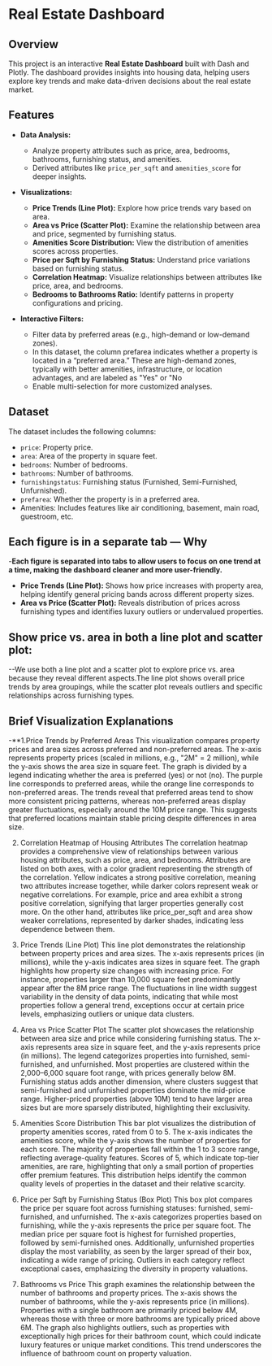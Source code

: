 # Real Estate Dashboard

## Overview
This project is an interactive **Real Estate Dashboard** built with Dash and Plotly. The dashboard provides insights into housing data, helping users explore key trends and make data-driven decisions about the real estate market.

## Features

- **Data Analysis:**
  - Analyze property attributes such as price, area, bedrooms, bathrooms, furnishing status, and amenities.
  - Derived attributes like `price_per_sqft` and `amenities_score` for deeper insights.

- **Visualizations:**
  - **Price Trends (Line Plot):** Explore how price trends vary based on area.
  - **Area vs Price (Scatter Plot):** Examine the relationship between area and price, segmented by furnishing status.
  - **Amenities Score Distribution:** View the distribution of amenities scores across properties.
  - **Price per Sqft by Furnishing Status:** Understand price variations based on furnishing status.
  - **Correlation Heatmap:** Visualize relationships between attributes like price, area, and bedrooms.
  - **Bedrooms to Bathrooms Ratio:** Identify patterns in property configurations and pricing.

- **Interactive Filters:**
  - Filter data by preferred areas (e.g., high-demand or low-demand zones).
  - In this dataset, the column prefarea indicates whether a property is located in a “preferred area.” These are high-demand zones, typically with better amenities, infrastructure, or location advantages, and are labeled as "Yes" or "No
  - Enable multi-selection for more customized analyses.
 
## Dataset
The dataset includes the following columns:
- `price`: Property price.
- `area`: Area of the property in square feet.
- `bedrooms`: Number of bedrooms.
- `bathrooms`: Number of bathrooms.
- `furnishingstatus`: Furnishing status (Furnished, Semi-Furnished, Unfurnished).
- `prefarea`: Whether the property is in a preferred area.
- Amenities: Includes features like air conditioning, basement, main road, guestroom, etc.
## Each figure is in a separate tab — Why
-**Each figure is separated into tabs to allow users to focus on one trend at a time, making the dashboard cleaner and more user-friendly.**
- **Price Trends (Line Plot):** Shows how price increases with property area, helping identify general pricing bands across different property sizes.
- **Area vs Price (Scatter Plot):** Reveals distribution of prices across furnishing types and identifies luxury outliers or undervalued properties.
    
## Show price vs. area in both a line plot and scatter plot:
--We use both a line plot and a scatter plot to explore price vs. area because they reveal different aspects.The line plot shows overall price trends by area groupings, while the scatter plot reveals outliers and specific relationships across furnishing types.

## Brief Visualization Explanations
 -**1.Price Trends by Preferred Areas
This visualization compares property prices and area sizes across preferred and non-preferred areas. The x-axis represents property prices (scaled in millions, e.g., "2M" = 2 million), while the y-axis shows the area size in square feet. The graph is divided by a legend indicating whether the area is preferred (yes) or not (no). The purple line corresponds to preferred areas, while the orange line corresponds to non-preferred areas. The trends reveal that preferred areas tend to show more consistent pricing patterns, whereas non-preferred areas display greater fluctuations, especially around the 10M price range. This suggests that preferred locations maintain stable pricing despite differences in area size.

2. Correlation Heatmap of Housing Attributes
The correlation heatmap provides a comprehensive view of relationships between various housing attributes, such as price, area, and bedrooms. Attributes are listed on both axes, with a color gradient representing the strength of the correlation. Yellow indicates a strong positive correlation, meaning two attributes increase together, while darker colors represent weak or negative correlations. For example, price and area exhibit a strong positive correlation, signifying that larger properties generally cost more. On the other hand, attributes like price_per_sqft and area show weaker correlations, represented by darker shades, indicating less dependence between them.

3. Price Trends (Line Plot)
This line plot demonstrates the relationship between property prices and area sizes. The x-axis represents prices (in millions), while the y-axis indicates area sizes in square feet. The graph highlights how property size changes with increasing price. For instance, properties larger than 10,000 square feet predominantly appear after the 8M price range. The fluctuations in line width suggest variability in the density of data points, indicating that while most properties follow a general trend, exceptions occur at certain price levels, emphasizing outliers or unique data clusters.

4. Area vs Price Scatter Plot
The scatter plot showcases the relationship between area size and price while considering furnishing status. The x-axis represents area size in square feet, and the y-axis represents price (in millions). The legend categorizes properties into furnished, semi-furnished, and unfurnished. Most properties are clustered within the 2,000–6,000 square foot range, with prices generally below 8M. Furnishing status adds another dimension, where clusters suggest that semi-furnished and unfurnished properties dominate the mid-price range. Higher-priced properties (above 10M) tend to have larger area sizes but are more sparsely distributed, highlighting their exclusivity.

5. Amenities Score Distribution
This bar plot visualizes the distribution of property amenities scores, rated from 0 to 5. The x-axis indicates the amenities score, while the y-axis shows the number of properties for each score. The majority of properties fall within the 1 to 3 score range, reflecting average-quality features. Scores of 5, which indicate top-tier amenities, are rare, highlighting that only a small portion of properties offer premium features. This distribution helps identify the common quality levels of properties in the dataset and their relative scarcity.

6. Price per Sqft by Furnishing Status (Box Plot)
This box plot compares the price per square foot across furnishing statuses: furnished, semi-furnished, and unfurnished. The x-axis categorizes properties based on furnishing, while the y-axis represents the price per square foot. The median price per square foot is highest for furnished properties, followed by semi-furnished ones. Additionally, unfurnished properties display the most variability, as seen by the larger spread of their box, indicating a wide range of pricing. Outliers in each category reflect exceptional cases, emphasizing the diversity in property valuations.

7. Bathrooms vs Price
This graph examines the relationship between the number of bathrooms and property prices. The x-axis shows the number of bathrooms, while the y-axis represents price (in millions). Properties with a single bathroom are primarily priced below 4M, whereas those with three or more bathrooms are typically priced above 6M. The graph also highlights outliers, such as properties with exceptionally high prices for their bathroom count, which could indicate luxury features or unique market conditions. This trend underscores the influence of bathroom count on property valuation.


